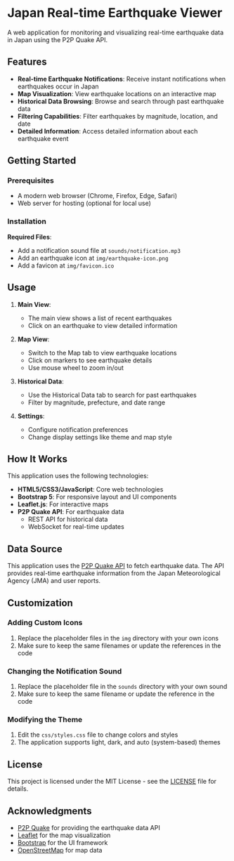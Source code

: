 # Japan Real-time Earthquake Viewer

A web application for monitoring and visualizing real-time earthquake data in Japan using the P2P Quake API.

## Features

- **Real-time Earthquake Notifications**: Receive instant notifications when earthquakes occur in Japan
- **Map Visualization**: View earthquake locations on an interactive map
- **Historical Data Browsing**: Browse and search through past earthquake data
- **Filtering Capabilities**: Filter earthquakes by magnitude, location, and date
- **Detailed Information**: Access detailed information about each earthquake event

## Getting Started

### Prerequisites

- A modern web browser (Chrome, Firefox, Edge, Safari)
- Web server for hosting (optional for local use)

### Installation

 **Required Files**:
   - Add a notification sound file at `sounds/notification.mp3`
   - Add an earthquake icon at `img/earthquake-icon.png`
   - Add a favicon at `img/favicon.ico`

## Usage

1. **Main View**:
   - The main view shows a list of recent earthquakes
   - Click on an earthquake to view detailed information

2. **Map View**:
   - Switch to the Map tab to view earthquake locations
   - Click on markers to see earthquake details
   - Use mouse wheel to zoom in/out

3. **Historical Data**:
   - Use the Historical Data tab to search for past earthquakes
   - Filter by magnitude, prefecture, and date range

4. **Settings**:
   - Configure notification preferences
   - Change display settings like theme and map style

## How It Works

This application uses the following technologies:

- **HTML5/CSS3/JavaScript**: Core web technologies
- **Bootstrap 5**: For responsive layout and UI components
- **Leaflet.js**: For interactive maps
- **P2P Quake API**: For earthquake data
  - REST API for historical data
  - WebSocket for real-time updates

## Data Source

This application uses the [P2P Quake API](https://www.p2pquake.net/) to fetch earthquake data. The API provides real-time earthquake information from the Japan Meteorological Agency (JMA) and user reports.

## Customization

### Adding Custom Icons

1. Replace the placeholder files in the `img` directory with your own icons
2. Make sure to keep the same filenames or update the references in the code

### Changing the Notification Sound

1. Replace the placeholder file in the `sounds` directory with your own sound
2. Make sure to keep the same filename or update the reference in the code

### Modifying the Theme

1. Edit the `css/styles.css` file to change colors and styles
2. The application supports light, dark, and auto (system-based) themes

## License

This project is licensed under the MIT License - see the [LICENSE](LICENSE.txt) file for details.

## Acknowledgments

- [P2P Quake](https://www.p2pquake.net/) for providing the earthquake data API
- [Leaflet](https://leafletjs.com/) for the map visualization
- [Bootstrap](https://getbootstrap.com/) for the UI framework
- [OpenStreetMap](https://www.openstreetmap.org/) for map data
